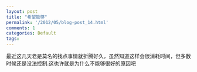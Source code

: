 ```yaml
---
layout: post
title: "希望能够"
permalink: '/2012/05/blog-post_14.html'
comments: 1
categories: Default
tags: 
---
```

最近这几天老是莫名的找点事情就折腾好久，虽然知道这样会很消耗时间，但多数时候还是没法控制.这也许就是为什么不能够很好的原因吧  
 